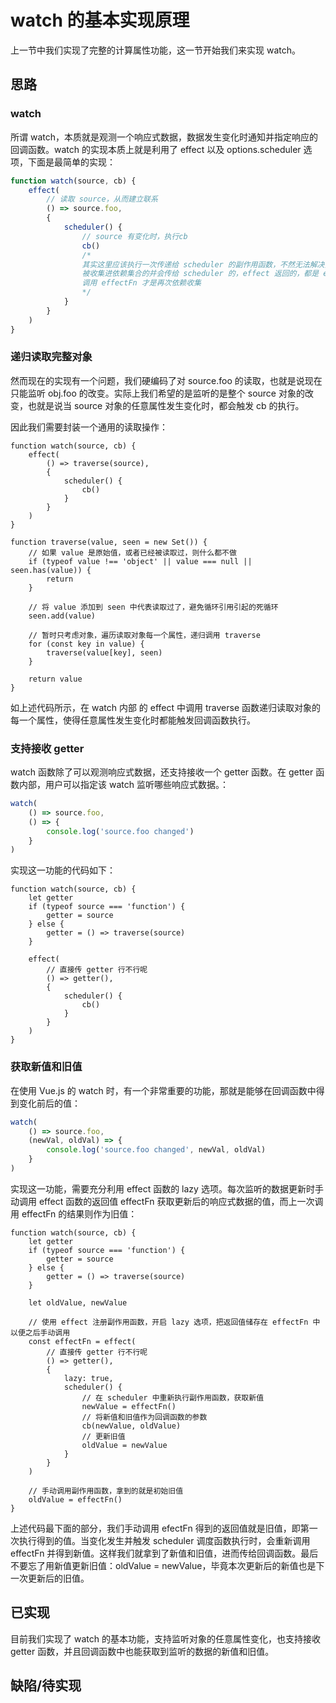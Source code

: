 # watch 的基本实现原理
上一节中我们实现了完整的计算属性功能，这一节开始我们来实现 watch。

## 思路
### watch
所谓 watch，本质就是观测一个响应式数据，数据发生变化时通知并指定响应的回调函数。watch 的实现本质上就是利用了 effect 以及 options.scheduler 选项，下面是最简单的实现：
```js
function watch(source, cb) {
    effect(
        // 读取 source，从而建立联系
        () => source.foo,
        {
            scheduler() {
                // source 有变化时，执行cb
                cb()
                /*
                其实这里应该执行一次传递给 scheduler 的副作用函数，不然无法解决分支切换遗留副作用函数的问题  
                被收集进依赖集合的并会传给 scheduler 的，effect 返回的，都是 effectFn
                调用 effectFn 才是再次依赖收集
                */
            }
        }
    )
}
```

### 递归读取完整对象
然而现在的实现有一个问题，我们硬编码了对 source.foo 的读取，也就是说现在只能监听 obj.foo 的改变。实际上我们希望的是监听的是整个 source 对象的改变，也就是说当 source 对象的任意属性发生变化时，都会触发 cb 的执行。

因此我们需要封装一个通用的读取操作：
```js{3,12-27}
function watch(source, cb) {
    effect(
        () => traverse(source),
        {
            scheduler() {
                cb()
            }
        }
    )
}

function traverse(value, seen = new Set()) {
    // 如果 value 是原始值，或者已经被读取过，则什么都不做
    if (typeof value !== 'object' || value === null || seen.has(value)) {
        return
    }

    // 将 value 添加到 seen 中代表读取过了，避免循环引用引起的死循环
    seen.add(value)

    // 暂时只考虑对象，遍历读取对象每一个属性，递归调用 traverse
    for (const key in value) {
        traverse(value[key], seen)
    }

    return value
}
```
如上述代码所示，在 watch 内部 的 effect 中调用 traverse 函数递归读取对象的每一个属性，使得任意属性发生变化时都能触发回调函数执行。

### 支持接收 getter
watch 函数除了可以观测响应式数据，还支持接收一个 getter 函数。在 getter 函数内部，用户可以指定该 watch 监听哪些响应式数据。：
```js
watch(
    () => source.foo,
    () => {
        console.log('source.foo changed')
    }
)
```

实现这一功能的代码如下：
```js{2-7,10-11}
function watch(source, cb) {
    let getter
    if (typeof source === 'function') {
        getter = source
    } else {
        getter = () => traverse(source)
    }

    effect(
        // 直接传 getter 行不行呢
        () => getter(),
        {
            scheduler() {
                cb()
            }
        }
    )
}
```

### 获取新值和旧值
在使用 Vue.js 的 watch 时，有一个非常重要的功能，那就是能够在回调函数中得到变化前后的值：
```js
watch(
    () => source.foo,
    (newVal, oldVal) => {
        console.log('source.foo changed', newVal, oldVal)
    }
)
```
实现这一功能，需要充分利用 effect 函数的 lazy 选项。每次监听的数据更新时手动调用 effect 函数的返回值 effectFn 获取更新后的响应式数据的值，而上一次调用 effectFn 的结果则作为旧值：
```js{9,11-12,16,18-23,28-29}
function watch(source, cb) {
    let getter
    if (typeof source === 'function') {
        getter = source
    } else {
        getter = () => traverse(source)
    }

    let oldValue, newValue

    // 使用 effect 注册副作用函数，开启 lazy 选项，把返回值储存在 effectFn 中以便之后手动调用
    const effectFn = effect(
        // 直接传 getter 行不行呢
        () => getter(),
        {
            lazy: true,
            scheduler() {
                // 在 scheduler 中重新执行副作用函数，获取新值
                newValue = effectFn()
                // 将新值和旧值作为回调函数的参数
                cb(newValue, oldValue)
                // 更新旧值
                oldValue = newValue
            }
        }
    )

    // 手动调用副作用函数，拿到的就是初始旧值
    oldValue = effectFn()
}
```
上述代码最下面的部分，我们手动调用 efectFn 得到的返回值就是旧值，即第一次执行得到的值。当变化发生并触发 scheduler 调度函数执行时，会重新调用 effectFn 并得到新值。这样我们就拿到了新值和旧值，进而传给回调函数。最后不要忘了用新值更新旧值：oldValue = newValue，毕竟本次更新后的新值也是下一次更新后的旧值。

## 已实现
目前我们实现了 watch 的基本功能，支持监听对象的任意属性变化，也支持接收 getter 函数，并且回调函数中也能获取到监听的数据的新值和旧值。

## 缺陷/待实现
